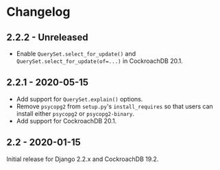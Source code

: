 # Changelog

## 2.2.2 - Unreleased

- Enable `QuerySet.select_for_update()` and
  `QuerySet.select_for_update(of=...)` in CockroachDB 20.1.

## 2.2.1 - 2020-05-15

- Add support for `QuerySet.explain()` options.
- Remove `psycopg2` from `setup.py`'s `install_requires` so that users can
  install either `psycopg2` or `psycopg2-binary`.
- Add support for CockroachDB 20.1.

## 2.2 - 2020-01-15

Initial release for Django 2.2.x and CockroachDB 19.2.
